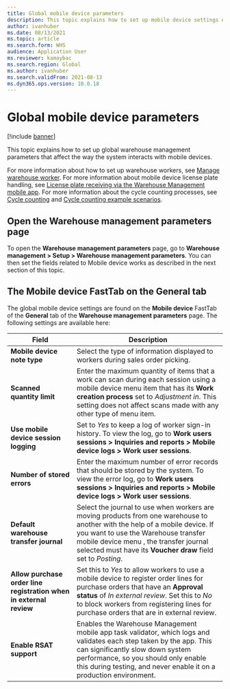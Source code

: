 ```yaml
---
title: Global mobile device parameters
description: This topic explains how to set up mobile device settings on the Warehouse management parameters page
author: ivanhuber
ms.date: 08/13/2021
ms.topic: article
ms.search.form: WHS
audience: Application User
ms.reviewer: kamaybac
ms.search.region: Global
ms.author: ivanhuber
ms.search.validFrom: 2021-08-13
ms.dyn365.ops.version: 10.0.18
---
```


# Global mobile device parameters

[!include [banner](../includes/banner.md)]

This topic explains how to set up global warehouse management parameters that affect the way the system interacts with mobile devices.

For more information about how to set up warehouse workers, see [Manage warehouse worker](manage-warehouse-workers.md). For more information about mobile device license plate handling, see [License plate receiving via the Warehouse Management mobile app](warehousing-mobile-device-app-license-plate-receiving.md). For more information about the cycle counting processes, see [Cycle counting](cycle-counting.md) and [Cycle counting example scenarios](cycle-counting-scenarios.md).

## Open the Warehouse management parameters page

To open the **Warehouse management parameters** page, go to **Warehouse management > Setup > Warehouse management parameters**. You can then set the fields related to Mobile device works as described in the next section of this topic.

## The Mobile device FastTab on the General tab

The global mobile device settings are found on the **Mobile device** FastTab of the **General** tab of the **Warehouse management parameters** page. The following settings are available here:

| Field | Description |
| --- | --- |
| **Mobile device note type** | Select the type of information displayed to workers during sales order picking. <!--KFM: more info is needed here. What does each value do? What is the **Name** column for? --> |
| **Scanned quantity limit** | Enter the maximum quantity of items that a work can scan during each session using a mobile device menu item that has its **Work creation process** set to *Adjustment in*. This setting does not affect scans made with any other type of menu item. |
| **Use mobile device session logging** | Set to *Yes* to keep a log of worker sign-in history. To view the log, go to **Work users sessions \> Inquiries and reports \> Mobile device logs \> Work user sessions**. |
| **Number of stored errors** | Enter the maximum number of error records that should be stored by the system. To view the error log, go to **Work users sessions \> Inquiries and reports \> Mobile device logs \> Work user sessions**. |
| **Default warehouse transfer journal** | Select the journal to use when workers are moving products from one warehouse to another with the help of a mobile device. If you want to use the Warehouse transfer mobile device menu <!--KFM: what is the "Warehouse transfer mobile device menu"? -->, the transfer journal selected must have its **Voucher draw** field set to *Posting*. |
| **Allow purchase order line registration when in external review** | Set this to *Yes* to allow workers to use a mobile device to register order lines for purchase orders that have an **Approval status** of *In external review*. Set this to *No* to block workers from registering lines for purchase orders that are in external review. |
| **Enable RSAT support** | Enables the Warehouse Management mobile app task validator, which logs and validates each step taken by the  app. This can significantly slow down system performance, so you should only enable this during testing, and never enable it on a production environment. |

